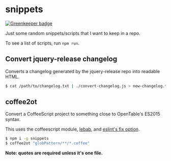 # snippets

[![Greenkeeper badge](https://badges.greenkeeper.io/timmywil/snippets.svg)](https://greenkeeper.io/)

Just some random snippets/scripts that I want to keep in a repo.

To see a list of scripts, run `npm run`.

## Convert jquery-release changelog

Converts a changelog generated by the jquery-release repo into readable HTML.

```sh
$ cat /path/to/changelog.txt | ./convert-changelog.js > new-changelog.txt
```

## coffee2ot

Convert a CoffeeScript project to something close to OpenTable's ES2015 syntax.

This uses the coffeescript module, [lebab](https://github.com/mohebifar/lebab),
and [eslint's fix option](http://eslint.org/docs/user-guide/command-line-interface#fix).

```sh
$ npm i -g snippets
$ coffee2ot "globPattern/**/*.coffee"
```

**Note: quotes are required unless it's one file.**
